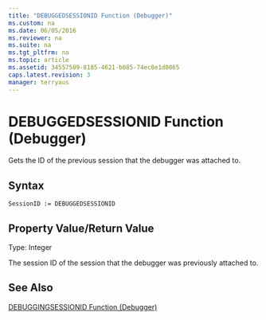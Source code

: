 ```yaml
---
title: "DEBUGGEDSESSIONID Function (Debugger)"
ms.custom: na
ms.date: 06/05/2016
ms.reviewer: na
ms.suite: na
ms.tgt_pltfrm: na
ms.topic: article
ms.assetid: 34557589-8185-4621-b085-74ec8e1d0065
caps.latest.revision: 3
manager: terryaus
---
```

# DEBUGGEDSESSIONID Function (Debugger)
Gets the ID of the previous session that the debugger was attached to.  
  
## Syntax  
  
```  
SessionID := DEBUGGEDSESSIONID   
```  
  
## Property Value\/Return Value  
 Type: Integer  
  
 The session ID of the session that the debugger was previously attached to.  
  
## See Also  
 [DEBUGGINGSESSIONID Function \(Debugger\)](../dynamics-nav/DEBUGGINGSESSIONID-Function--Debugger-.md)